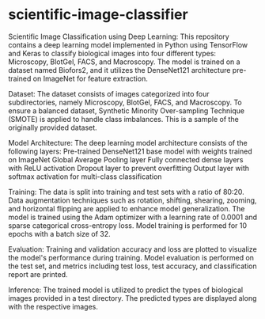 # scientific-image-classifier

Scientific Image Classification using Deep Learning:
This repository contains a deep learning model implemented in Python using TensorFlow and Keras to classify biological images into four different types: Microscopy, BlotGel, FACS, and Macroscopy. The model is trained on a dataset named Biofors2, and it utilizes the DenseNet121 architecture pre-trained on ImageNet for feature extraction.

Dataset:
The dataset consists of images categorized into four subdirectories, namely Microscopy, BlotGel, FACS, and Macroscopy. To ensure a balanced dataset, Synthetic Minority Over-sampling Technique (SMOTE) is applied to handle class imbalances. This is a sample of the originally provided dataset.

Model Architecture:
The deep learning model architecture consists of the following layers:
Pre-trained DenseNet121 base model with weights trained on ImageNet
Global Average Pooling layer
Fully connected dense layers with ReLU activation
Dropout layer to prevent overfitting
Output layer with softmax activation for multi-class classification

Training:
The data is split into training and test sets with a ratio of 80:20.
Data augmentation techniques such as rotation, shifting, shearing, zooming, and horizontal flipping are applied to enhance model generalization.
The model is trained using the Adam optimizer with a learning rate of 0.0001 and sparse categorical cross-entropy loss.
Model training is performed for 10 epochs with a batch size of 32.

Evaluation:
Training and validation accuracy and loss are plotted to visualize the model's performance during training.
Model evaluation is performed on the test set, and metrics including test loss, test accuracy, and classification report are printed.

Inference:
The trained model is utilized to predict the types of biological images provided in a test directory. The predicted types are displayed along with the respective images.
